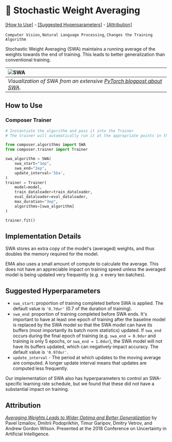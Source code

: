 # 🧩 Stochastic Weight Averaging

[\[How to Use\]](#how-to-use) - [\[Suggested Hyperparameters\]](#suggested-hyperparameters) - [\[Attribution\]](#attribution)

 `Computer Vision`, `Natural Language Processing`, `Changes the Training Algorithm`

Stochastic Weight Averaging (SWA) maintains a running average of the weights towards the end of training. This leads to better generalization than conventional training.

| ![SWA](https://storage.googleapis.com/docs.mosaicml.com/images/methods/swa.png) |
|:--|
|*Visualization of SWA from an extensive [PyTorch blogpost about SWA](https://pytorch.org/blog/stochastic-weight-averaging-in-pytorch/).*|


## How to Use

### Composer Trainer

<!--pytest.mark.gpu-->
<!--
```python
from torch.utils.data import DataLoader
from tests.common import RandomClassificationDataset, SimpleModel
model = SimpleModel()
train_dataloader = DataLoader(RandomClassificationDataset())
eval_dataloader = DataLoader(RandomClassificationDataset())
```
-->
<!--pytest-codeblocks:cont-->
```python
# Instantiate the algorithm and pass it into the Trainer
# The trainer will automatically run it at the appropriate points in the training loop

from composer.algorithms import SWA
from composer.trainer import Trainer

swa_algorithm = SWA(
    swa_start="1ep",
    swa_end="2ep",
    update_interval='5ba',
)
trainer = Trainer(
    model=model,
    train_dataloader=train_dataloader,
    eval_dataloader=eval_dataloader,
    max_duration="3ep",
    algorithms=[swa_algorithm]
)

trainer.fit()
```

## Implementation Details

SWA stores an extra copy of the model's (averaged) weights, and thus doubles the memory required for the model.

EMA also uses a small amount of compute to calculate the average. This does not have an
appreciable impact on training speed unless the averaged model is being updated very
frequently (e.g. ≤ every ten batches).

## Suggested Hyperparameters

- `swa_start`: proportion of training completed before SWA is applied. The
default value is `'0.7dur'` (0.7 of the duration of training).
- `swa_end`: proportion of training completed before SWA ends. It's important to have at
  least one epoch of training after the baseline model is replaced by the SWA model so
  that the SWA model can have its buffers (most importantly its batch norm statistics)
  updated. If ``swa_end`` occurs during the final epoch of training (e.g. ``swa_end =
  0.9dur`` and training is only 5 epochs, or ``swa_end = 1.0dur``), the SWA model will not
  have its buffers updated, which can negatively impact accuracy. The default value is ``'0.97dur'``.
- `update_interval` - The period at which updates to the moving average are computed. A
  longer update interval means that updates are computed less frequently.

Our implementation of SWA also has hyperparameters to control an SWA-specific learning
rate schedule, but we found that these did not have a substantial impact on training.

## Attribution

[*Averaging Weights Leads to Wider Optima and Better Generalization*](https://arxiv.org/abs/1803.05407) by Pavel Izmailov, Dmitrii Podoprikhin, Timur Garipov, Dmitry Vetrov, and Andrew Gordon Wilson. Presented at the 2018 Conference on Uncertainty in Artificial Intelligence.
